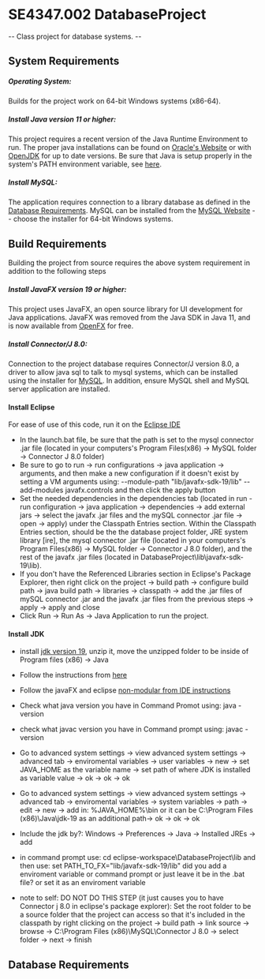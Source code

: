 # SE4347.002 DatabaseProject
-- Class project for database systems. --
	
## System Requirements
##### Operating System:
Builds for the project work on 64-bit Windows systems (x86-64).

##### Install Java version 11 or higher:
This project requires a recent version of the Java Runtime Environment to run. The proper java installations can be found on [Oracle's Website](https://www.oracle.com/java/technologies/downloads) or with [OpenJDK](https://openjdk.org/) for up to date versions. Be sure that Java is setup properly in the system's PATH environment variable, see [here](https://www.java.com/en/download/help/path.html).

##### Install MySQL:
The application requires connection to a library database as defined in the [Database Requirements](#Database-Requirements). MySQL can be installed from the [MySQL Website](https://dev.mysql.com/downloads/installer/) -- choose the installer for 64-bit Windows systems.

## Build Requirements
Building the project from source requires the above system requirement in addition to the following steps

##### Install JavaFX version 19 or higher:
This project uses JavaFX, an open source library for UI development for Java applications. JavaFX was removed from the Java SDK in Java 11, and is now available from [OpenFX](https://gluonhq.com/products/javafx/) for free.

##### Install Connector/J 8.0:
Connection to the project database requires Connector/J version 8.0, a driver to allow java sql to talk to mysql systems, which can be installed using the installer for [MySQL](#Install-MySQL). In addition, ensure MySQL shell and MySQL server application are installed.

#### Install Eclipse
For ease of use of this code, run it on the [Eclipse IDE](https://www.eclipse.org/downloads/) 
- In the launch.bat file, be sure that the path is set to the mysql connector .jar file (located in your computers's Program Files(x86) -> MySQL folder -> Connector J 8.0 folder)
- Be sure to go to run -> run configurations -> java application -> arguments, and then make a new configuration if it doesn't exist by setting a VM arguments using: --module-path "lib/javafx-sdk-19/lib" --add-modules javafx.controls and then click the apply button
- Set the needed dependencies in the dependencies tab (located in run - run configuration -> java application -> dependencies -> add external jars -> select the javafx .jar files and the mySQL connector .jar file -> open -> apply) under the Classpath Entries section. Within the Classpath Entries section, should be the the database project folder, JRE system library [ire], the mysql connector .jar file (located in your computers's Program Files(x86) -> MySQL folder -> Connector J 8.0 folder), and the rest of the javafx .jar files (located in DatabaseProject\lib\javafx-sdk-19\lib). 
- If you don't have the Referenced Libraries section in Eclipse's Package Explorer, then right click on the project -> build path -> configure build path -> java build path -> libraries -> classpath -> add the .jar files of mySQL connector .jar and the javafx .jar files from the previous steps -> apply -> apply and close
- Click Run -> Run As -> Java Application to run the project.

#### Install JDK
- install [jdk version 19](https://jdk.java.net/19/), unzip it, move the unzipped folder to be inside of Program files (x86) -> Java
- Follow the instructions from [here](https://openjfx.io/openjfx-docs/) 
- Follow the javaFX and eclipse [non-modular from IDE instructions](https://openjfx.io/openjfx-docs/#IDE-Eclipse)
- Check what java version you have in Command Promot using: java -version
- check what javac version you have in Command prompt using: javac -version
- Go to advanced system settings -> view advanced system settings -> advanced tab -> enviromental variables -> user variables -> new -> set JAVA_HOME as the variable name -> set path of where JDK is installed as variable value -> ok -> ok -> ok
- Go to advanced system settings -> view advanced system settings -> advanced tab -> enviromental variables -> system variables -> path -> edit -> new -> add in: %JAVA_HOME%\bin or it can be C:\Program Files (x86)\Java\jdk-19 as an additional path-> ok -> ok -> ok

- Include the jdk by?: Windows -> Preferences -> Java -> Installed JREs -> add
- in command prompt use: cd eclipse-workspace\DatabaseProject\lib and then use: set PATH_TO_FX="lib/javafx-sdk-19/lib" did you add a enviroment variable or command prompt or just leave it be in the .bat file? or set it as an enviroment variable

- note to self: DO NOT DO THIS STEP (it just causes you to have Connector j  8.0 in eclipse's package explorer): Set the root folder to be a source folder that the project can access so that it's included in the classpath by right clicking on the project -> build path -> link source -> browse -> C:\Program Files (x86)\MySQL\Connector J 8.0 -> select folder -> next -> finish

## Database Requirements
